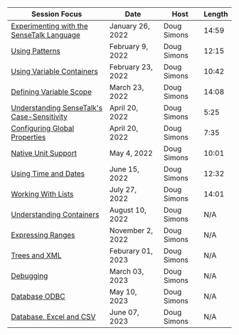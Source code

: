 Session Focus | Date | Host | Length
---- | ---- | ---- | ----
[Experimenting with the SenseTalk Language](/220126-experimentation/) | January 26, 2022 | Doug Simons | 14:59
[Using Patterns](/220209-patterns/) | February 9, 2022 | Doug Simons | 12:15
[Using Variable Containers](/220223-variables/) | February 23, 2022 | Doug Simons | 10:42
[Defining Variable Scope](/220323-variable_scopes/) | March 23, 2022 | Doug Simons | 14:08
[Understanding SenseTalk's Case-Sensitivity](/220420-case_sensitivity/) | April 20, 2022 | Doug Simons | 5:25
[Configuring Global Properties](/220420-global_properties/) | April 20, 2022 | Doug Simons | 7:35
[Native Unit Support](/220504-units/) | May 4, 2022 | Doug Simons | 10:01
[Using Time and Dates](/220615-dates/) | June 15, 2022 | Doug Simons | 12:32
[Working With Lists](/220727-lists/) | July 27, 2022 | Doug Simons | 14:01
[Understanding Containers](/220810-containers/) | August 10, 2022 | Doug Simons | N/A
[Expressing Ranges](/221102-ranges/) | November 2, 2022 | Doug Simons | N/A
[Trees and XML](/230201-trees/) | Feburary 01, 2023 | Doug Simons | N/A
[Debugging](/230329_debugging/) | March 03, 2023 | Doug Simons | N/A
[Database ODBC](/230510-databases/) | May 10, 2023 | Doug Simons | N/A
[Database, Excel and CSV](/230607-excel_databases/) | June 07, 2023 | Doug Simons | N/A
